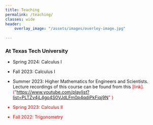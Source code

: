 ```yaml
---
title: Teaching
permalink: /teaching/
classes: wide
header:
    overlay_image: "/assets/images/overley-image.jpg"
    
---
```

###  At Texas Tech University


-   Spring 2024: Calculus I <br />

-   Fall 2023: Calculus I<br />

-    Summer 2023: Higher Mathematics for Engineers and Scientists.  <br />
	Lecture recordings of this course can be found from this <font color="red">[link].("https://www.youtube.com/playlist?list=PLTZv4jL4go4S0VJdLFm0p4qdiPkFiqj9N" )
-	Spring 2023: Calculus II

-	Fall 2022: Trigonometry